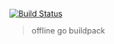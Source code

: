 [![Build Status](https://travis-ci.org/goodrain/buildpacks-repo.svg?branch=go)](https://travis-ci.org/goodrain/buildpacks-repo)

> offline go buildpack